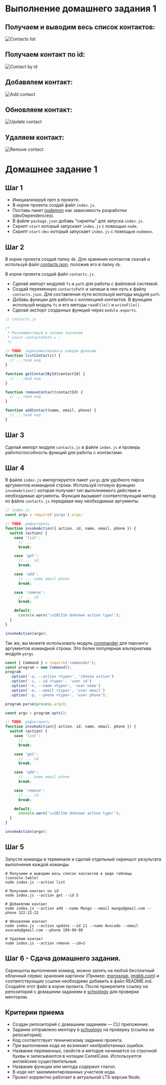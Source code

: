 # Выполнение домашнего задания 1

## Получаем и выводим весь список контактов:

<img src="./images/contactsList.jpg" alt="Contacts list" with="400" />

## Получаем контакт по id:

<img src="./images/contactById.jpg" alt="Contact by id" with="400" />

## Добавялем контакт:

<img src="./images/addContact.jpg" alt="Add contact" with="400" />

## Обновляем контакт:

<img src="./images/updateContact.jpg" alt="Update contact" with="400" />

## Удаляем контакт:

<img src="./images/remuveContact.jpg" alt="Remuve contact" with="400" />

# Домашнее задание 1

## Шаг 1

- Инициализируй npm в проекте.
- В корне проекта создай файл `index.js`.
- Поставь пакет [nodemon](https://www.npmjs.com/package/nodemon) как зависимость
  разработки (devDependencies).
- В файле `package.json` добавь "скрипты" для запуска `index.js`.
- Скрипт `start` который запускает `index.js` с помощью `node`.
- Скрипт `start:dev` который запускает `index.js` с помощью `nodemon`.

## Шаг 2

В корне проекта создай папку `db`. Для хранения контактов скачай и используй
файл
[contacts.json](https://github.com/goitacademy/nodejs-homework/blob/master/homework-01/contacts.json),
положив его в папку `db`.

В корне проекта создай файл `contacts.js`.

- Сделай импорт модулей `fs` и `path` для работы с файловой системой.
- Создай переменную `contactsPath` и запиши в нее путь к файлу `contacts.json`.
  Для составления пути используй методы модуля `path`.
- Добавь функции для работы с коллекцией контактов. В функциях используй модуль
  `fs` и его методы `readFile()` и `writeFile()`.
- Сделай экспорт созданных функций через `module.exports`.

```js
// contacts.js

/*
 * Раскомментируй и запиши значение
 * const contactsPath = ;
 */

// TODO: задокументировать каждую функцию
function listContacts() {
  // ...твой код
}

function getContactById(contactId) {
  // ...твой код
}

function removeContact(contactId) {
  // ...твой код
}

function addContact(name, email, phone) {
  // ...твой код
}
```

## Шаг 3

Сделай импорт модуля `contacts.js` в файле `index.js` и проверь
работоспособность функций для работы с контактами.

## Шаг 4

В файле `index.js` импортируется пакет `yargs` для удобного парса аргументов
командной строки. Используй готовую функцию `invokeAction()` которая получает
тип выполняемого действия и необходимые аргументы. Функция вызывает
соответствующий метод из файла `contacts.js` передавая ему необходимые
аргументы.

```js
// index.js
const argv = require('yargs').argv;

// TODO: рефакторить
function invokeAction({ action, id, name, email, phone }) {
  switch (action) {
    case 'list':
      // ...
      break;

    case 'get':
      // ... id
      break;

    case 'add':
      // ... name email phone
      break;

    case 'remove':
      // ... id
      break;

    default:
      console.warn('\x1B[31m Unknown action type!');
  }
}

invokeAction(argv);
```

Так же, вы можете использовать модуль
[commander](https://www.npmjs.com/package/commander) для парсинга аргументов
командной строки. Это более популярная альтернатива модуля `yargs`.

```js
const { Command } = require('commander');
const program = new Command();
program
  .option('-a, --action <type>', 'choose action')
  .option('-i, --id <type>', 'user id')
  .option('-n, --name <type>', 'user name')
  .option('-e, --email <type>', 'user email')
  .option('-p, --phone <type>', 'user phone');

program.parse(process.argv);

const argv = program.opts();

// TODO: рефакторить
function invokeAction({ action, id, name, email, phone }) {
  switch (action) {
    case 'list':
      // ...
      break;

    case 'get':
      // ... id
      break;

    case 'add':
      // ... name email phone
      break;

    case 'remove':
      // ... id
      break;

    default:
      console.warn('\x1B[31m Unknown action type!');
  }
}

invokeAction(argv);
```

## Шаг 5

Запусти команды в терминале и сделай отдельный скриншот результата выполнения
каждой команды.

```shell
# Получаем и выводим весь список контактов в виде таблицы (console.table)
node index.js --action list

# Получаем контакт по id
node index.js --action get --id 5

# Добавялем контакт
node index.js --action add --name Mango --email mango@gmail.com --phone 322-22-22

# Обновляем контакт
node index.js --action update --id 11 --name Avocado --email avocado@gmail.com --phone 199-99-99

# Удаляем контакт
node index.js --action remove --id=3
```

## Шаг 6 - Сдача домашнего задания.

Скриншоты выполнения команд, можно залить на любой бесплатный облачный сервис
хранения картинок (Пример: [monosnap](https://monosnap.com/),
[imgbb.com](https://imgbb.com/)) и соответствующие ссылки необходимо добавить в
файл README.md. Создайте этот файл в корне проекта. После прикрепите ссылку на
репозиторий с домашним заданием в [schoology](https://app.schoology.com/login)
для проверки ментором.

## Критерии приема

- Создан репозиторий с домашним заданием &mdash; CLI приложение.
- Задание отправлено ментору в [schoology](https://app.schoology.com/login) на
  проверку (ссылка на репозиторий).
- Код соответствует техническому заданию проекта.
- При выполнении кода не возникает необработанных ошибок.
- Название переменных, свойств и методов начинается со строчной буквы и
  записываются в нотации CamelCase. Используются английские существительные.
- Название функции или метода содержит глагол.
- В коде нет закомментированных участков кода.
- Проект корректно работает в актуальной LTS-версии Node.
